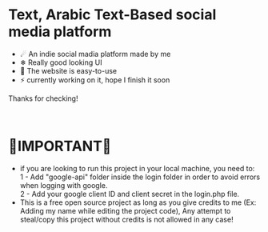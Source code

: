<h1>Text, Arabic Text-Based social media platform</h1>
<ul>
  <li>☄ An indie social madia platform made by me</li>
  <li>❄ Really good looking UI</li>
  <li>🌌 The website is easy-to-use</li>
  <li>⚡ currently working on it, hope I finish it soon</li>
</ul>
<p>Thanks for checking!</p>
<br>
<h1>🚨IMPORTANT🚨</h1>
<ul>
  <li>if you are looking to run this project in your local machine, you need to:
    <br>1 - Add "google-api" folder inside the login folder in order to avoid errors when logging with google.
    <br>2 - Add your google client ID and client secret in the login.php file.
  </li>
  <li>This is a free open source project as long as you give credits to me (Ex: Adding my name while editing the project code), Any attempt to steal/copy this project without credits is not allowed in any case!</li>
</ul>

